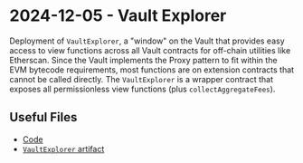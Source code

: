 # 2024-12-05 - Vault Explorer

Deployment of `VaultExplorer`, a "window" on the Vault that provides easy access to view functions across all Vault contracts for off-chain utilities like Etherscan. Since the Vault implements the Proxy pattern to fit within the EVM bytecode requirements, most functions are on extension contracts that cannot be called directly. The `VaultExplorer` is a wrapper contract that exposes all permissionless view functions (plus `collectAggregateFees`).

## Useful Files

- [Code](https://github.com/balancer/balancer-v3-monorepo/commit/25d73b3d091f5dde943ad6b7d90db9569222510d)
- [`VaultExplorer` artifact](./artifact/VaultExplorer.json)
